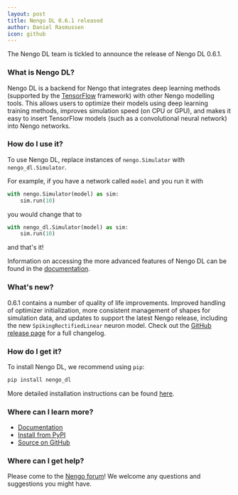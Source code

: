```yaml
---
layout: post
title: Nengo DL 0.6.1 released
author: Daniel Rasmussen
icon: github
---
```


The Nengo DL team is tickled to announce the release of Nengo DL 0.6.1.

### What is Nengo DL?

Nengo DL is a backend for Nengo that integrates deep learning methods (supported by the [TensorFlow](https://www.tensorflow.org/) framework) with other Nengo modelling tools. This allows users to optimize their models using deep learning training methods, improves simulation speed (on CPU or GPU), and makes it easy to insert TensorFlow models (such as a convolutional neural network) into Nengo networks.

### How do I use it?

To use Nengo DL, replace instances of `nengo.Simulator` with `nengo_dl.Simulator`.

For example, if you have a network called `model` and you run it with

```python
with nengo.Simulator(model) as sim:
    sim.run(10)
```

you would change that to

```python
with nengo_dl.Simulator(model) as sim:
    sim.run(10)
```

and that's it!

Information on accessing the more advanced features of Nengo DL can be found in the [documentation](http://www.nengo.ai/nengo_dl/).

### What's new?

0.6.1 contains a number of quality of life improvements.  Improved handling of optimizer initialization, more consistent management of shapes for simulation data, and updates to support the latest Nengo release, including the new `SpikingRectifiedLinear` neuron model.  Check out the [GitHub release page](https://github.com/nengo/nengo_dl/releases) for a full changelog.

### How do I get it?

To install Nengo DL, we recommend using `pip`:

```bash
pip install nengo_dl
```

More detailed installation instructions can be found [here](https://nengo.github.io/nengo_dl/installation.html).

### Where can I learn more?

- [Documentation](http://www.nengo.ai/nengo_dl/)
- [Install from PyPI](https://pypi.python.org/pypi/nengo_dl)
- [Source on GitHub](https://github.com/nengo/nengo_dl)

### Where can I get help?

Please come to the [Nengo forum](https://forum.nengo.ai/c/backends)!
We welcome any questions and suggestions you might have.
